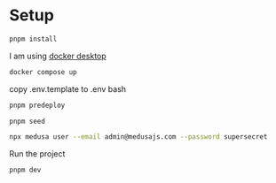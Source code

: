 # Setup

```bash
pnpm install
```

I am using [docker desktop](https://www.docker.com/products/docker-desktop/)

```bash
docker compose up
```

copy .env.template to .env
bash

```bash
pnpm predeploy
```

```bash
pnpm seed
```

```bash
npx medusa user --email admin@medusajs.com --password supersecret
```

Run the project

```bash
pnpm dev
```
